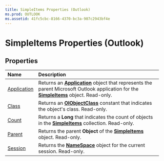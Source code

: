 ```yaml
---
title: SimpleItems Properties (Outlook)
ms.prod: OUTLOOK
ms.assetid: 41fc5cbc-8166-4370-bc3a-907c2943bf4e
---
```



# SimpleItems Properties (Outlook)

## Properties



|**Name**|**Description**|
|:-----|:-----|
|[Application](simpleitems-application-property-outlook.md)|Returns an  **[Application](application-object-outlook.md)** object that represents the parent Microsoft Outlook application for the **[SimpleItems](simpleitems-object-outlook.md)** object. Read-only.|
|[Class](simpleitems-class-property-outlook.md)|Returns an  **[OlObjectClass](olobjectclass-enumeration-outlook.md)** constant that indicates the object's class. Read-only.|
|[Count](simpleitems-count-property-outlook.md)|Returns a  **Long** that indicates the count of objects in the **[SimpleItems](simpleitems-object-outlook.md)** collection. Read-only.|
|[Parent](simpleitems-parent-property-outlook.md)|Returns the parent  **Object** of the **[SimpleItems](simpleitems-object-outlook.md)** object. Read-only.|
|[Session](simpleitems-session-property-outlook.md)|Returns the  **[NameSpace](namespace-object-outlook.md)** object for the current session. Read-only.|

